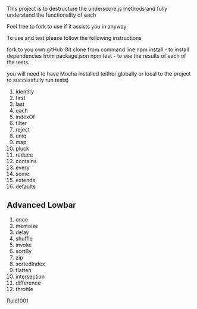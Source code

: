 This project is to destructure the underscore.js methods and fully understand the functionality of each

Feel free to fork to use if it assists you in anyway

To use and test please follow the following instructions

fork to you own gitHub
Git clone from command line
npm install - to install dependencies from package.json
npm test - to see the results of each of the tests.

you will need to have Mocha installed (either globally or local to the project to successfully run tests)


1. identity
2. first
3. last
4. each
5. indexOf
6. filter
7. reject
8. uniq
9. map
10. pluck
11. reduce
12. contains
13. every
14. some
15. extends
16. defaults

## Advanced Lowbar

1. once
2. memoize
3. delay
4. shuffle
5. invoke
6. sortBy 
7. zip
8. sortedIndex
9. flatten
10. intersection
11. difference
12. throttle

Rule1001